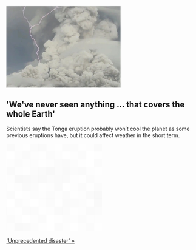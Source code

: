 
!['We've never seen anything ... that covers the whole Earth'](./20220119175835.png)
## 'We've never seen anything ... that covers the whole Earth'

Scientists say the Tonga eruption probably won’t cool the planet as some previous eruptions have, but it could affect weather in the short term.

![pic](../square_bg.png)

['Unprecedented disaster' »](https://www.yahoo.com/news/heres-scientists-know-tonga-volcano-124800517.html)
